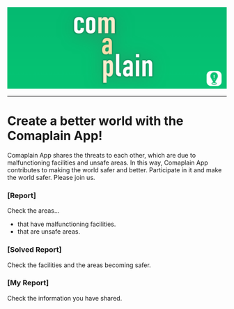 <div align="center">
  <img src="./README/img/main.png"><br>
</div>

-----------------
# Create a better world with the Comaplain App!

Comaplain App shares the threats to each other, which are due to malfunctioning 
facilities and unsafe areas. In this way, Comaplain App contributes to making the 
world safer and better. Participate in it and make the world safer. Please join us.

### [Report] 
Check the areas...
- that have malfunctioning facilities.
- that are unsafe areas.

### [Solved Report]
Check the facilities and the areas becoming safer.

### [My Report] 
Check the information you have shared.